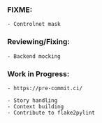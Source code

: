 ### FIXME:
    - Controlnet mask

### Reviewing/Fixing:
    - Backend mocking

### Work in Progress:
    - https://pre-commit.ci/

    - Story handling
    - Context building
    - Contribute to flake2pylint
